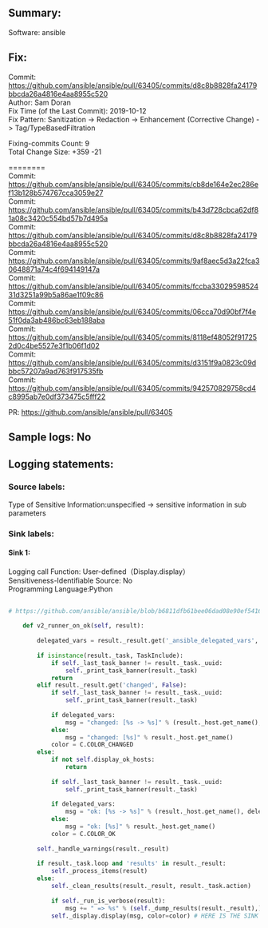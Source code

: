 ## Summary:  
Software: ansible  
## Fix:  
Commit: https://github.com/ansible/ansible/pull/63405/commits/d8c8b8828fa24179bbcda26a4816e4aa8955c520  
Author: Sam Doran  
Fix Time (of the Last Commit): 2019-10-12  
Fix Pattern: Sanitization -> Redaction -> Enhancement (Corrective Change) -> Tag/TypeBasedFiltration  
  
  
  
Fixing-commits Count: 9  
Total Change Size: +359 -21  
  

========  
Commit: https://github.com/ansible/ansible/pull/63405/commits/cb8de164e2ec286ef13b128b574767cca3059e27  
Commit: https://github.com/ansible/ansible/pull/63405/commits/b43d728cbca62df81a08c3420c554bd57b7d495a  
Commit: https://github.com/ansible/ansible/pull/63405/commits/d8c8b8828fa24179bbcda26a4816e4aa8955c520  
Commit: https://github.com/ansible/ansible/pull/63405/commits/9af8aec5d3a22fca30648871a74c4f694149147a  
Commit: https://github.com/ansible/ansible/pull/63405/commits/fccba3302959852431d3251a99b5a86ae1f09c86  
Commit: https://github.com/ansible/ansible/pull/63405/commits/06cca70d90bf7f4e51f0da3ab486bc63eb188aba  
Commit: https://github.com/ansible/ansible/pull/63405/commits/8118ef48052f917252d0c4be5527e3f1b06f1d02  
Commit: https://github.com/ansible/ansible/pull/63405/commits/d3151f9a0823c09dbbc57207a9ad763f917535fb  
Commit: https://github.com/ansible/ansible/pull/63405/commits/942570829758cd4c8995ab7e0df373475c5fff22  
  
  
  
PR: https://github.com/ansible/ansible/pull/63405  
## Sample logs: No  
## Logging statements:  
### Source labels:  
Type of Sensitive Information:unspecified -> sensitive information in sub parameters  
### Sink labels:  
#### Sink 1:  
Logging call Function:  User-defined（Display.display）  
Sensitiveness-Identifiable Source:  No  
Programming Language:Python  
```Python  
  
# https://github.com/ansible/ansible/blob/b6811dfb61bee06dad08e90ef541667be7bbc950/lib/ansible/plugins/callback/default.py#L108-L147  
  
    def v2_runner_on_ok(self, result):  
  
        delegated_vars = result._result.get('_ansible_delegated_vars', None)  
  
        if isinstance(result._task, TaskInclude):  
            if self._last_task_banner != result._task._uuid:  
                self._print_task_banner(result._task)  
            return  
        elif result._result.get('changed', False):  
            if self._last_task_banner != result._task._uuid:  
                self._print_task_banner(result._task)  
  
            if delegated_vars:  
                msg = "changed: [%s -> %s]" % (result._host.get_name(), delegated_vars['ansible_host'])  
            else:  
                msg = "changed: [%s]" % result._host.get_name()  
            color = C.COLOR_CHANGED  
        else:  
            if not self.display_ok_hosts:  
                return  
  
            if self._last_task_banner != result._task._uuid:  
                self._print_task_banner(result._task)  
  
            if delegated_vars:  
                msg = "ok: [%s -> %s]" % (result._host.get_name(), delegated_vars['ansible_host'])  
            else:  
                msg = "ok: [%s]" % result._host.get_name()  
            color = C.COLOR_OK  
  
        self._handle_warnings(result._result)  
  
        if result._task.loop and 'results' in result._result:  
            self._process_items(result)  
        else:  
            self._clean_results(result._result, result._task.action)  
  
            if self._run_is_verbose(result):  
                msg += " => %s" % (self._dump_results(result._result),)  
            self._display.display(msg, color=color) # HERE IS THE SINK 1  
  
```  
